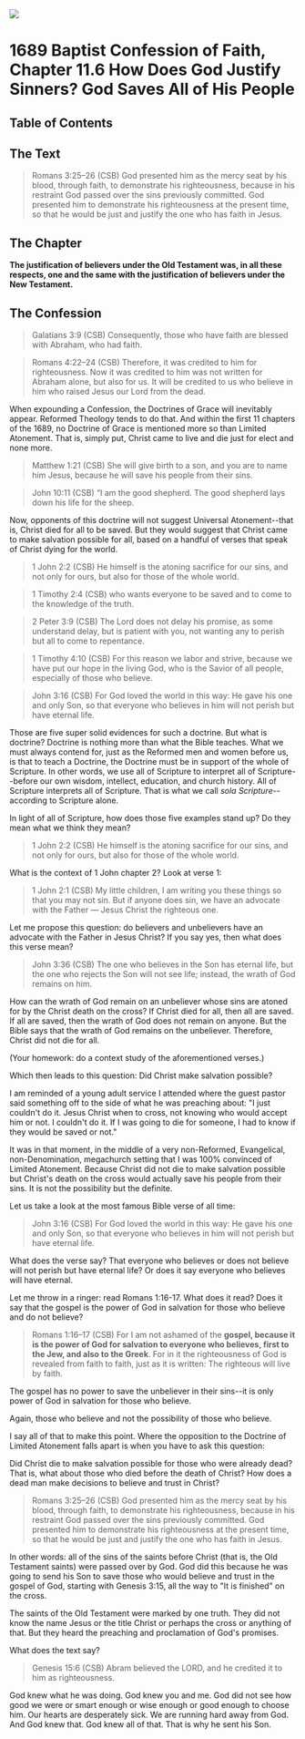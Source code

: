 <img class="intro-right" src="../images/art-1689.png">

# 1689 Baptist Confession of Faith, Chapter 11.6 How Does God Justify Sinners? God Saves All of His People

## Table of Contents

<!-- toc -->

## The Text

>Romans 3:25–26 (CSB) God presented him as the mercy seat by his blood, through faith, to demonstrate his righteousness, because in his restraint God passed over the sins previously committed. God presented him to demonstrate his righteousness at the present time, so that he would be just and justify the one who has faith in Jesus.

## The Chapter

**The justification of believers under the Old Testament was, in all these respects, one and the same with the justification of believers under the New Testament.**

## The Confession

>Galatians 3:9 (CSB) Consequently, those who have faith are blessed with Abraham, who had faith.

>Romans 4:22–24 (CSB) Therefore, it was credited to him for righteousness. Now it was credited to him was not written for Abraham alone, but also for us. It will be credited to us who believe in him who raised Jesus our Lord from the dead.

When expounding a Confession, the Doctrines of Grace will inevitably appear. Reformed Theology tends to do that. And within the first 11 chapters of the 1689, no Doctrine of Grace is mentioned more so than Limited Atonement. That is, simply put, Christ came to live and die just for elect and none more.

>Matthew 1:21 (CSB) She will give birth to a son, and you are to name him Jesus, because he will save his people from their sins.

>John 10:11 (CSB) “I am the good shepherd. The good shepherd lays down his life for the sheep.

Now, opponents of this doctrine will not suggest Universal Atonement--that is, Christ died for all to be saved. But they would suggest that Christ came to make salvation possible for all, based on a handful of verses that speak of Christ dying for the world.

>1 John 2:2 (CSB) He himself is the atoning sacrifice for our sins, and not only for ours, but also for those of the whole world.

>1 Timothy 2:4 (CSB) who wants everyone to be saved and to come to the knowledge of the truth.

>2 Peter 3:9 (CSB) The Lord does not delay his promise, as some understand delay, but is patient with you, not wanting any to perish but all to come to repentance.

>1 Timothy 4:10 (CSB) For this reason we labor and strive, because we have put our hope in the living God, who is the Savior of all people, especially of those who believe.

>John 3:16 (CSB) For God loved the world in this way: He gave his one and only Son, so that everyone who believes in him will not perish but have eternal life.

Those are five super solid evidences for such a doctrine. But what is doctrine? Doctrine is nothing more than what the Bible teaches. What we must always contend for, just as the Reformed men and women before us, is that to teach a Doctrine, the Doctrine must be in support of the whole of Scripture. In other words, we use all of Scripture to interpret all of Scripture--before our own wisdom, intellect, education, and church history. All of Scripture interprets all of Scripture. That is what we call *sola Scripture*--according to Scripture alone.

In light of all of Scripture, how does those five examples stand up? Do they mean what we think they mean?

>1 John 2:2 (CSB) He himself is the atoning sacrifice for our sins, and not only for ours, but also for those of the whole world.

What is the context of 1 John chapter 2? Look at verse 1:

>1 John 2:1 (CSB) My little children, I am writing you these things so that you may not sin. But if anyone does sin, we have an advocate with the Father — Jesus Christ the righteous one.

Let me propose this question: do believers and unbelievers have an advocate with the Father in Jesus Christ? If you say yes, then what does this verse mean?

>John 3:36 (CSB) The one who believes in the Son has eternal life, but the one who rejects the Son will not see life; instead, the wrath of God remains on him.

How can the wrath of God remain on an unbeliever whose sins are atoned for by the Christ death on the cross? If Christ died for all, then all are saved. If all are saved, then the wrath of God does not remain on anyone. But the Bible says that the wrath of God remains on the unbeliever. Therefore, Christ did not die for all.

(Your homework: do a context study of the aforementioned verses.)

Which then leads to this question: Did Christ make salvation possible?

I am reminded of a young adult service I attended where the guest pastor said something off to the side of what he was preaching about: "I just couldn't do it. Jesus Christ when to cross, not knowing who would accept him or not. I couldn't do it. If I was going to die for someone, I had to know if they would be saved or not."

It was in that moment, in the middle of a very non-Reformed, Evangelical, non-Denomination, megachurch setting that I was 100% convinced of Limited Atonement. Because Christ did not die to make salvation possible but Christ's death on the cross would actually save his people from their sins. It is not the possibility but the definite.

Let us take a look at the most famous Bible verse of all time:

>John 3:16 (CSB) For God loved the world in this way: He gave his one and only Son, so that everyone who believes in him will not perish but have eternal life.

What does the verse say? That everyone who believes or does not believe will not perish but have eternal life? Or does it say everyone who believes will have eternal.

Let me throw in a ringer: read Romans 1:16-17. What does it read? Does it say that the gospel is the power of God in salvation for those who believe and do not believe?

>Romans 1:16–17 (CSB) For I am not ashamed of the **gospel, because it is the power of God for salvation to everyone who believes, first to the Jew, and also to the Greek**. For in it the righteousness of God is revealed from faith to faith, just as it is written: The righteous will live by faith.

The gospel has no power to save the unbeliever in their sins--it is only power of God in salvation for those who believe.

Again, those who believe and not the possibility of those who believe.

I say all of that to make this point. Where the opposition to the Doctrine of Limited Atonement falls apart is when you have to ask this question:

Did Christ die to make salvation possible for those who were already dead? That is, what about those who died before the death of Christ? How does a dead man make decisions to believe and trust in Christ?

>Romans 3:25–26 (CSB) God presented him as the mercy seat by his blood, through faith, to demonstrate his righteousness, because in his restraint God passed over the sins previously committed. God presented him to demonstrate his righteousness at the present time, so that he would be just and justify the one who has faith in Jesus.

In other words: all of the sins of the saints before Christ (that is, the Old Testament saints) were passed over by God. God did this because he was going to send his Son to save those who would believe and trust in the gospel of God, starting with Genesis 3:15, all the way to "It is finished" on the cross.

The saints of the Old Testament were marked by one truth. They did not know the name Jesus or the title Christ or perhaps the cross or anything of that. But they heard the preaching and proclamation of God's promises. 

What does the text say?

>Genesis 15:6 (CSB) Abram believed the LORD, and he credited it to him as righteousness.

God knew what he was doing. God knew you and me. God did not see how good we were or smart enough or wise enough or good enough to choose him. Our hearts are desperately sick. We are running hard away from God. And God knew that. God knew all of that. That is why he sent his Son.
